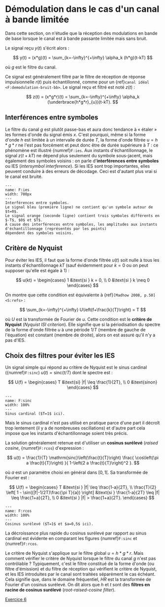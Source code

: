 # Démodulation dans le cas d'un canal à bande limitée

Dans cette section, on n'étudie que la réception des modulations en bande de base
lorsque le canal est à bande passante limitée mais sans bruit.

Le signal reçu $y(t)$ s'écrit alors :

$$
y(t) = (x*g)(t) = \sum_{k=-\infty}^{+\infty} \alpha_k (h*g)(t-kT)
$$

où $g$ est le filtre du canal.

Ce signal est généralement filtré par le filtre de réception de réponse impulsionnelle $r(t)$ puis échantillonné,
comme pour un {ref}`canal idéal <F:demodulation-bruit-bb>`.
Le signal reçu et filtré est noté $z(t)$ :

$$
z(t) = (x*g*r)(t) = \sum_{k=-\infty}^{+\infty} \alpha_k (\underbrace{h*g*r}_{u})(t-kT).
$$


## Interférences entre symboles

Le filtre du canal $g$ est plutôt passe-bas et aura donc tendance à « étaler » les formes d'onde du signal émis $x$.
C'est pourquoi, même si la forme d'onde $h$ est limitée à un intervalle de durée $T$,
la forme d'onde filtrée $u = h*g*r$ ne l'est pas forcément et peut donc être de durée supérieure à $T$ :
ce phénomène est illustré {numref}`F:ies`.
Aux instants d'échantillonnage, le signal $z(t+kT)$ ne dépend plus seulement du symbole sous-jacent,
mais également des symboles voisins : on parle d'**interférences entre symboles** ou IES (_intersymbol interference_).
Si les IES sont trop importantes, elles peuvent conduire à des erreurs de décodage.
Ceci est d'autant plus vrai si le canal est bruité.

```{figure} ../figs/ies.svg
---
name: F:ies
width: 700px
---
Interférences entre symboles.
Le signal bleu (première ligne) ne contient qu'un symbole autour de $t=0$.
Le signal orange (seconde ligne) contient trois symboles différents en $-T$, $0$ et $T$.
À cause des interférences entre symboles, les amplitudes aux instants d'échantillonnage (représentés par les points)
dépendent des symboles voisins.
```


## Critère de Nyquist

Pour éviter les IES, il faut que la forme d'onde filtrée $u(t)$ soit nulle à tous les instants d'échantillonnage $kT$
(sauf évidemment pour $k=0$ ou on peut supposer qu'elle est égale à 1) :

$$
u(kt) =
\begin{cases}
  1 &\text{si } k = 0, \\
  0 &\text{si } k \neq 0
\end{cases}
$$

<!-- Illustration ? -->

On montre que cette condition est équivalente à {ref}`[Madhow 2008, p.50]<S:refs>` :

$$
\sum_{k=-\infty}^{+\infty} U\left(f+\frac{k}{T}\right) = T
$$

où $U$ est la transformée de Fourier de $u$.
Cette condition est le **critère de Nyquist** (_Nyquist ISI criterion_).
Elle signifie que si la périodisation du spectre de la forme d'onde filtrée $u$ à une période $1/T$ (membre de gauche de l'équation)
est constant (membre de droite), alors on est assuré qu'il n'y a pas d'IES.


## Choix des filtres pour éviter les IES

Un signal simple qui répond au critère de Nyquist est le sinus cardinal ({numref}`F:sinc`) $u(t) = \mathrm{sinc}(t/T)$ dont le spectre est :

$$
U(f) =
\begin{cases}
  T &\text{si} |f| \leq \frac{1}{2T}, \\
  0 &\text{sinon}
\end{cases}
$$

```{figure} ../figs/sinc.svg
---
name: F:sinc
width: 100%
---
Sinus cardinal ($T=1$ ici).
```

Mais le sinus cardinal n'est pas utilisé en pratique parce d'une part il décroît trop lentement (il y a de nombreuses oscillations)
et d'autre part cela impose que les instants d'échantillonnage soient très précis.

La solution généralement retenue est d'utiliser un **cosinus surélevé** (_raised cosine_, {numref}`F:rcos`) d'expression :

$$
u(t) = \frac{1}{T} \mathrm{sinc}\left(\frac{t}{T}\right) \frac{ \cos\left(\pi a \frac{t}{T}\right) }{ 1-\left(2 a \frac{t}{T}\right)^2 }.
$$

où $a$ est un paramètre choisi en général dans $[0,1[$.
Sa transformée de Fourier est :

$$
U(f) =
\begin{cases}
T                                                              &\text{si } |f| \leq \frac{1-a}{2T}, \\
\frac{T}{2} \left[ 1 - \sin((|f|-1/2T)\frac{\pi T}{a}) \right] &\text{si } \frac{1-a}{2T} \leq |f| \leq \frac{1+a}{2T}, \\
0                                                              &\text{si } |f| > \frac{1+a}{2T}.
\end{cases}
$$

```{figure} ../figs/rcos.svg
---
name: F:rcos
width: 100%
---
Cosinus surélevé ($T=1$ et $a=0,5$ ici).
```

La décroissance plus rapide du cosinus surélevé par rapport au sinus cardinal est évidente en comparant les figures
{numref}`F:sinc` et {numref}`F:rcos`.

Le critère de Nyquist s'applique sur le filtre global $u=h*g*r$.
Mais comment vérifier le critère de Nyquist lorsque le filtre du canal $g$ n'est pas contrôlable ?
Typiquement, c'est le filtre constitué de la forme d'onde (ou filtre d'émission) et du filtre de réception
qui vérifient le critère de Nyquist, et les IES introduites par le canal sont traitées séparément le cas échéant.
Cela signifie que, dans le domaine fréquentiel, $HR$ est la transformée de Fourier d'un cosinus surélevé.
On dit alors que $h$ et $t$ sont des **filtres en racine de cosinus surélevé** (_root-raised-cosine filter_).

<!-- Todo : modulations sur porteuse ? -->

<a class="btn btn-light" href="td.html#exercice-6" role="button">Exercice 6</a>